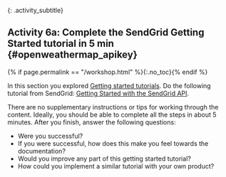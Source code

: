 {: .activity_subtitle}
## <i class="fa fa-user-circle"></i> Activity 6a: Complete the SendGrid Getting Started tutorial in 5 min {#openweathermap_apikey}
{% if page.permalink == "/workshop.html" %}{:.no_toc}{% endif %}

In this section you explored [Getting started tutorials](docapis_doc_getting_started_section.html). Do the following tutorial from SendGrid: [Getting Started with the SendGrid API](https://sendgrid.com/docs/for-developers/sending-email/api-getting-started/).

There are no supplementary instructions or tips for working through the content. Ideally, you should be able to complete all the steps in about 5 minutes. After you finish, answer the following questions:

*  Were you successful?
*  If you were successful, how does this make you feel towards the documentation?
*  Would you improve any part of this getting started tutorial?
*  How could you implement a similar tutorial with your own product?
